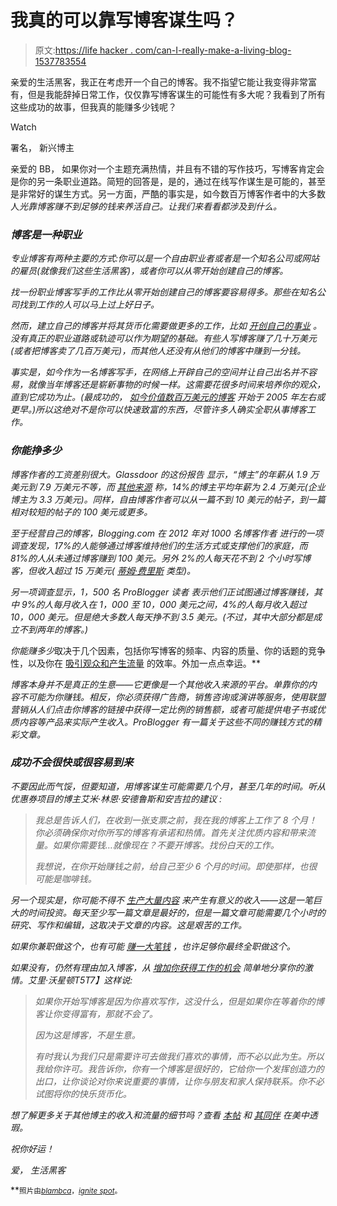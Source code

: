 # 我真的可以靠写博客谋生吗？

> 原文:[https://life hacker . com/can-I-really-make-a-living-blog-1537783554](https://lifehacker.com/can-i-really-make-a-living-by-blogging-1537783554)

亲爱的生活黑客，我正在考虑开一个自己的博客。我不指望它能让我变得非常富有，但是我能辞掉日常工作，仅仅靠写博客谋生的可能性有多大呢？我看到了所有这些成功的故事，但我真的能赚多少钱呢？

Watch

署名，
新兴博主

亲爱的 BB，
如果你对一个主题充满热情，并且有不错的写作技巧，写博客肯定会是你的另一条职业道路。简短的回答是，是的，通过在线写作谋生是可能的，甚至是非常好的谋生方式。另一方面，严酷的事实是，如今数百万博客作者中的大多数人*光靠博客赚不到足够的钱来养活自己。让我们来看看都涉及到什么。*

### *博客是一种职业*

*专业博客有两种主要的方式:你可以是一个自由职业者或者是一个知名公司或网站的雇员(就像我们这些生活黑客)，或者你可以从零开始创建自己的博客。*

*找一份职业博客写手的工作比从零开始创建自己的博客要容易得多。那些在知名公司找到工作的人可以马上过上好日子。*

*然而，建立自己的博客并将其货币化需要做更多的工作，比如 [开创自己的事业](https://lifehacker.com/should-i-start-my-own-business-498632898) 。没有真正的职业道路或轨迹可以作为期望的基础。有些人写博客赚了几十万美元(或者把博客卖了几百万美元)，而其他人还没有从他们的博客中赚到一分钱。*

*事实是，如今作为一名博客写手，在网络上开辟自己的空间并让自己出名并不容易，就像当年博客还是崭新事物的时候一样。这需要花很多时间来培养你的观众，直到它成功为止。(最成功的， [如今价值数百万美元的博客](http://addicted2success.com/news/the-top-10-famous-multi-million-dollar-bloggers/) 开始于 2005 年左右或更早。)所以这绝对不是你可以快速致富的东西，尽管许多人确实全职从事博客工作。*

### *你能挣多少*

*博客作者的工资差别很大。Glassdoor 的这份报告 显示，“博主”的年薪从 1.9 万美元到 7.9 万美元不等，而 [其他来源](http://www.velocitydigital.co.uk/blogging-stats-2013-infographic/) 称，14%的博主平均年薪为 2.4 万美元(企业博主为 3.3 万美元)。同样，自由博客作者可以从一篇不到 10 美元的帖子，到一篇相对较短的帖子的 100 美元或更多。*

*至于经营自己的博客，Blogging.com 在 2012 年对 1000 名博客作者 进行的一项调查发现，17%的人能够通过博客维持他们的生活方式或支撑他们的家庭，而 81%的人从未通过博客赚到 100 美元。另外 2%的人每天花不到 2 个小时写博客，但收入超过 15 万美元( [蒂姆·费里斯](http://www.timferriss.com/) 类型)。*

*另一项调查显示，1，500 名 ProBlogger 读者 表示他们正试图通过博客赚钱，其中 9%的人每月收入在 1，000 至 10，000 美元之间，4%的人每月收入超过 10，000 美元。但是绝大多数人每天挣不到 3.5 美元。(不过，其中大部分都是成立不到两年的博客。)*

*你能赚多少*取决于几个因素，包括你写博客的频率、内容的质量、你的话题的竞争性，以及你在 [吸引观众和产生流量](https://lifehacker.com/how-can-i-write-a-successful-blog-and-get-more-people-t-1257476541) 的效率。外加一点点幸运。**

*博客本身并不是真正的生意——它更像是一个其他收入来源的平台。单靠你的内容不可能为你赚钱。相反，你必须获得广告商，销售咨询或演讲等服务，使用联盟营销从人们点击你博客的链接中获得一定比例的销售额，或者可能提供电子书或优质内容等产品来实际产生收入。ProBlogger 有一篇关于这些不同的赚钱方式的精彩文章。*

### *成功不会很快或很容易到来*

*不要因此而气馁，但要知道，用博客谋生可能需要几个月，甚至几年的时间。听从优惠券项目的博主艾米·林恩·安德鲁斯和安吉拉的建议 :*

> *我总是告诉人们，在收到一张支票之前，我在我的博客上工作了 8 个月！你必须确保你对你所写的博客有承诺和热情。首先关注优质内容和带来流量。如果你需要钱…就像现在？不要开博客。找份白天的工作。*
> 
> *我想说，在你开始赚钱之前，给自己至少 6 个月的时间。即使那样，也很可能是咖啡钱。*

*另一个现实是，你可能不得不 [生产大量内容](https://lifehacker.com/the-reality-of-earning-money-online-1460779442) 来产生有意义的收入——这是一笔巨大的时间投资。每天至少写一篇文章是最好的，但是一篇文章可能需要几个小时的研究、写作和编辑，这取决于文章的内容。这是艰苦的工作。*

*如果你兼职做这个，也有可能 [赚一大笔钱](https://lifehacker.com/earn-extra-money-on-the-side-even-when-you-have-no-fre-5890965) ，也许足够你最终全职做这个。*

*如果没有，仍然有理由加入博客，从 [增加你获得工作的机会](https://lifehacker.com/use-blogging-to-protect-against-unemployment-5823413) 简单地分享你的激情。艾里·沃星顿T5T7】这样说:*

> *如果你开始写博客是因为你喜欢写作，这没什么，但是如果你在等着你的博客让你变得富有，那就不会了。*
> 
> *因为这是博客，不是生意。*
> 
> *有时我认为我们只是需要许可去做我们喜欢的事情，而不必以此为生。所以我给你许可。我告诉你，你有一个博客是很好的，它给你一个发挥创造力的出口，让你谈论对你来说重要的事情，让你与朋友和家人保持联系。你不必试图将你的快乐货币化。*

*想了解更多关于其他博主的收入和流量的细节吗？查看 [本帖](http://www.beautythroughimperfection.com/2013/08/07/bloggers-make-money/) 和 [其同伴](http://www.beautythroughimperfection.com/2013/08/29/blogger-earn-3/) 在美中透瑕。*

*祝你好运！*

*爱，
生活黑客*

**<small>照片由</small>*[*<small>blambca</small>*](http://www.shutterstock.com/pic.mhtml?id=101405089&src=id)*<small>，</small>*[*<small>ignite spot</small>*](http://www.velocitydigital.co.uk/blogging-stats-2013-infographic/)<small>*。*</small>*